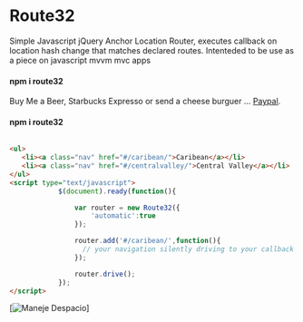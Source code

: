 Route32
=======

Simple Javascript jQuery Anchor Location Router, executes callback on location hash change that matches declared routes. Intenteded to be use as a piece on javascript mvvm mvc apps

#### npm i route32

Buy Me a Beer, Starbucks Expresso or send a cheese burguer ... [Paypal](https://www.paypal.me/gospelOfLuke/25).

#### npm i route32

```html

<ul>
   <li><a class="nav" href="#/caribean/">Caribean</a></li>
   <li><a class="nav" href="#/centralvalley/">Central Valley</a></li>  
</ul>
<script type="text/javascript">
			$(document).ready(function(){

				var router = new Route32({
					'automatic':true
                });

				router.add('#/caribean/',function(){
			      // your navigation silently driving to your callback
				});    

				router.drive();    
			});
</script>		

```



[![Maneje Despacio](http://www.prensalibre.cr/files/noticias/images/detail/721578111_ruta32.jpg)]

